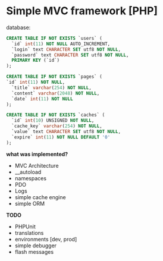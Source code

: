 # Simple MVC framework [PHP]

database:
```sql
CREATE TABLE IF NOT EXISTS `users` (
  `id` int(11) NOT NULL AUTO_INCREMENT,
  `login` text CHARACTER SET utf8 NOT NULL,
  `password` text CHARACTER SET utf8 NOT NULL,
  PRIMARY KEY (`id`)
);

CREATE TABLE IF NOT EXISTS `pages` (
`id` int(11) NOT NULL,
  `title` varchar(254) NOT NULL,
  `content` varchar(2048) NOT NULL,
  `date` int(11) NOT NULL
);

CREATE TABLE IF NOT EXISTS `caches` (
  `id` int(10) UNSIGNED NOT NULL,
  `cache_key` varchar(254) NOT NULL,
  `value` text CHARACTER SET utf8 NOT NULL,
  `expire` int(11) NOT NULL DEFAULT '0'
);

```


**what was implemented?**
- MVC Architecture
- __autoload
- namespaces
- PDO
- Logs
- simple cache engine
- simple ORM

**TODO**
- PHPUnit
- translations
- environments [dev, prod]
- simple debugger
- flash messages
